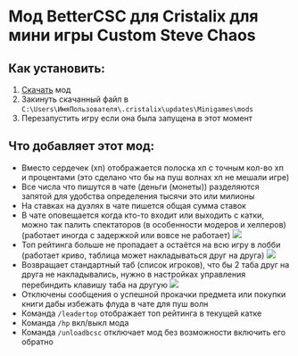# Мод BetterCSC для Cristalix для мини игры Custom Steve Chaos
    
## Как установить:
1. [Скачать](https://gitlab.com/Serega007/bettercsc/-/raw/main/build/BetterCSC.jar) мод
2. Закинуть скачанный файл в `C:\Users\ИмяПользователя\.cristalix\updates\Minigames\mods`
3. Перезапустить игру если она была запущена в этот момент
    
## Что добавляет этот мод:
- Вместо сердечек (хп) отображается полоска хп с точным кол-во хп и процентами (это сделано что бы на пуш волнах хп не мешали игре)
- Все числа что пишутся в чате (деньги (монеты)) разделяются запятой для удобства определения тысячи это или милионы
- На ставках на дуэлях в чате пишется общая сумма ставок
- В чате оповещается когда кто-то входит или выходить с катки, можно так палить спектаторов (в особенности модеров и хелперов) (работает иногда с задержкой или вовсе не работает)
![](https://i.imgur.com/lq9FHWi.png)
- Топ рейтинга больше не пропадает а остаётся на всю игру в лобби (работает криво, таблица может накладываться друг на друга)
![](https://i.imgur.com/tTzkKuy.png)
- Возвращает стандартный таб (список игроков), что бы 2 таба друг на друга не накладывались, нужно в настройках управления перебиндить клавишу таба на другую
![](https://i.imgur.com/U1m7u70.png)
- Отключены сообщения о успешной прокачки предмета или покупки книги дабы избежать флуда в чате для пуш волн
- Команда `/leadertop` отображает топ рейтинга в текущей катке
- Команда `/hp` вкл/выкл мода
- Команда `/unloadbcsc` отключает мод без возможности включить его обратно
